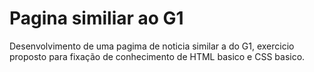 <h1>Pagina similiar ao G1 </h1>
<p>
Desenvolvimento de uma pagima de noticia similar a do G1, exercicio proposto para fixação de conhecimento de HTML basico e CSS basico.
</p>
